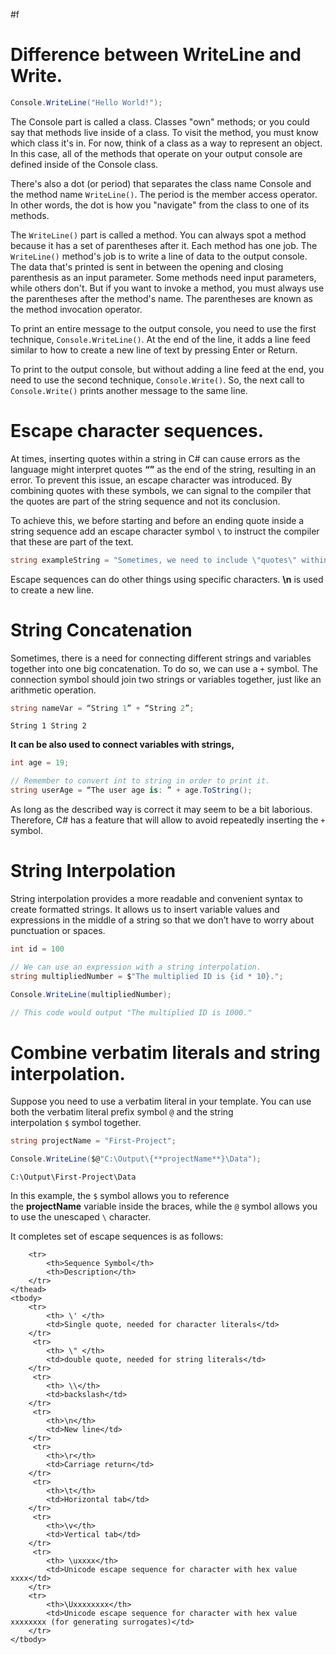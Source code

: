 #f
# Difference between WriteLine and Write.

```c#
Console.WriteLine("Hello World!");
```

The Console part is called a class. Classes "own" methods; or you could say that methods live inside of a class. To visit the method, you must know which class it's in. For now, think of a class as a way to represent an object. In this case, all of the methods that operate on your output console are defined inside of the Console class.

There's also a dot (or period) that separates the class name Console and the method name `WriteLine()`. The period is the member access operator. In other words, the dot is how you "navigate" from the class to one of its methods.

The `WriteLine()` part is called a method. You can always spot a method because it has a set of parentheses after it. Each method has one job. The `WriteLine()` method's job is to write a line of data to the output console. The data that's printed is sent in between the opening and closing parenthesis as an input parameter. Some methods need input parameters, while others don't. But if you want to invoke a method, you must always use the parentheses after the method's name. The parentheses are known as the method invocation operator.

To print an entire message to the output console, you need to use the first technique, `Console.WriteLine()`. At the end of the line, it adds a line feed similar to how to create a new line of text by pressing Enter or Return.

To print to the output console, but without adding a line feed at the end, you need to use the second technique, `Console.Write()`. So, the next call to `Console.Write()` prints another message to the same line.

# Escape character sequences.

At times, inserting quotes within a string in C# can cause errors as the language might interpret quotes **“”** as the end of the string, resulting in an error. To prevent this issue, an escape character was introduced. By combining quotes with these symbols, we can signal to the compiler that the quotes are part of the string sequence and not its conclusion.

To achieve this, we before starting and before an ending quote inside a string sequence add an escape character symbol `\` to instruct the compiler that these are part of the text.

```c#
string exampleString = "Sometimes, we need to include \"quotes\" within a string.";
```

Escape sequences can do other things using specific characters. **\n** is used to create a new line.
# String Concatenation

Sometimes, there is a need for connecting different strings and variables together into one big concatenation. To do so, we can use a `+` symbol. The connection symbol should join two strings or variables together, just like an arithmetic operation.

```c#
string nameVar = “String 1” + “String 2”;
```
	String 1 String 2

**It can be also used to connect variables with strings,**
```c#
int age = 19;

// Remember to convert int to string in order to print it.
string userAge = “The user age is: ” + age.ToString();
```

As long as the described way is correct it may seem to be a bit laborious. Therefore, C# has a feature that will allow to avoid repeatedly inserting the `+` symbol.

# String Interpolation

String interpolation provides a more readable and convenient syntax to create formatted strings. It allows us to insert variable values and expressions in the middle of a string so that we don’t have to worry about punctuation or spaces.

```c#
int id = 100

// We can use an expression with a string interpolation.
string multipliedNumber = $"The multiplied ID is {id * 10}.";

Console.WriteLine(multipliedNumber);

// This code would output "The multiplied ID is 1000."
```


# Combine verbatim literals and string interpolation.

Suppose you need to use a verbatim literal in your template. You can use both the verbatim literal prefix symbol `@` and the string interpolation `$` symbol together.

```c#
string projectName = "First-Project";

Console.WriteLine($@"C:\Output\{**projectName**}\Data");
```
```
C:\Output\First-Project\Data
```

In this example, the `$` symbol allows you to reference the **projectName** variable inside the braces, while the `@` symbol allows you to use the unescaped `\` character.

<table align="center"; width="100%">
    <thead>
	    It completes set of escape sequences is as follows:
	
        <tr>
            <th>Sequence Symbol</th>
            <th>Description</th>
        </tr>
    </thead>
    <tbody>
        <tr>
            <th> \' </th>
            <td>Single quote, needed for character literals</td>
        </tr>
         <tr>
            <th> \" </th>
            <td>double quote, needed for string literals</td>
        </tr>
         <tr>
            <th> \\</th>
            <td>backslash</td>
        </tr>
         <tr>
            <th>\n</th>
            <td>New line</td>
        </tr>
         <tr>
            <th>\r</th>
            <td>Carriage return</td>
        </tr>
         <tr>
            <th>\t</th>
            <td>Horizontal tab</td>
        </tr>
         <tr>
            <th>\v</th>
            <td>Vertical tab</td>
        </tr>
         <tr>
            <th> \uxxxx</th>
            <td>Unicode escape sequence for character with hex value xxxx</td>
        </tr>
        <tr>
            <th>\Uxxxxxxxx</th>
            <td>Unicode escape sequence for character with hex value xxxxxxxx (for generating surrogates)</td>
        </tr>
    </tbody>
</table>

